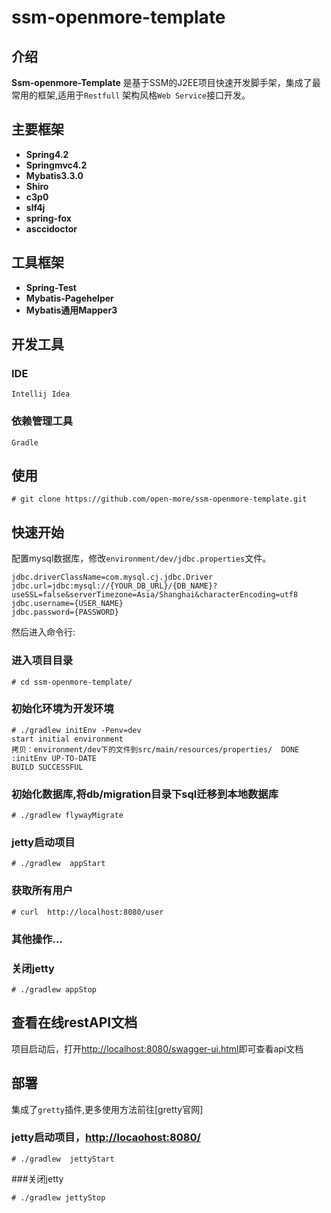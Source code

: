 # ssm-openmore-template

## 介绍
**Ssm-openmore-Template** 是基于SSM的J2EE项目快速开发脚手架，集成了最常用的框架,适用于`Restfull` 架构风格`Web Service`接口开发。

## 主要框架
* **Spring4.2**
* **Springmvc4.2**
* **Mybatis3.3.0**
* **Shiro**
* **c3p0**
* **slf4j**
* **spring-fox**
* **asccidoctor**

## 工具框架
* **Spring-Test** 
* **Mybatis-Pagehelper** 
* **Mybatis通用Mapper3** 

## 开发工具
### IDE
`Intellij Idea`
### 依赖管理工具
`Gradle`

## 使用
``` shell
# git clone https://github.com/open-more/ssm-openmore-template.git
```

## 快速开始
配置mysql数据库，修改`environment/dev/jdbc.properties`文件。
```
jdbc.driverClassName=com.mysql.cj.jdbc.Driver
jdbc.url=jdbc:mysql://{YOUR_DB_URL}/{DB_NAME}?useSSL=false&serverTimezone=Asia/Shanghai&characterEncoding=utf8
jdbc.username={USER_NAME}
jdbc.password={PASSWORD}
```
然后进入命令行:

### 进入项目目录
```shell
# cd ssm-openmore-template/
```
### 初始化环境为开发环境
```shell
# ./gradlew initEnv -Penv=dev
start initial environment
拷贝：environment/dev下的文件到src/main/resources/properties/  DONE
:initEnv UP-TO-DATE
BUILD SUCCESSFUL
```

### 初始化数据库,将db/migration目录下sql迁移到本地数据库
```shell
# ./gradlew flywayMigrate
```

### jetty启动项目
```shell
# ./gradlew  appStart
```

### 获取所有用户
```shell
# curl  http://localhost:8080/user
```

### 其他操作...

### 关闭jetty
```shell
# ./gradlew appStop
```

## 查看在线restAPI文档
项目启动后，打开[http://localhost:8080/swagger-ui.html](http://localhost:8080/swagger-ui.html)即可查看api文档

## 部署
集成了`gretty`插件,更多使用方法前往[gretty官网]
### jetty启动项目，[http://locaohost:8080/](http://locaohost:8080/)
```shell
# ./gradlew  jettyStart
```
###关闭jetty
```shell
# ./gradlew jettyStop
```



